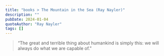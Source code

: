 ```yaml
---
title: "books > The Mountain in the Sea (Ray Nayler)"
description: ""
pubDate: 2024-01-04
quoteAuthor: "Ray Nayler"
tags: []
---
```


> “The great and terrible thing about humankind is simply this: we will always do what we are capable of.”